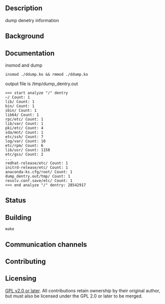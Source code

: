 ## Description
dump denetry information

## Background

## Documentation

insmod and dump
```shell
insmod ./ddump.ko && rmmod ./ddump.ko
```

output file is /tmp/dump_dentry.out
```
>>> start analyze "/" dentry
~/ Count: 1
lib/ Count: 1
bin/ Count: 1
sbin/ Count: 1
lib64/ Count: 1
rpc/etc/ Count: 1
lib/var/ Count: 1
pki/etc/ Count: 4
sda/mnt/ Count: 1
etc/ssh/ Count: 7
log/var/ Count: 10
etc/rpm/ Count: 6
lib/usr/ Count: 1158
etc/gss/ Count: 2
...
redhat-release/etc/ Count: 1
initrd-release/etc/ Count: 1
anaconda-ks.cfg/root/ Count: 1
dump_dentry.out/tmp/ Count: 1
resolv.conf.save/etc/ Count: 1
<<< end analyze "/" dentry: 28542917
```

## Status

## Building

```shell
make
```

## Communication channels


## Contributing


## Licensing

[GPL v2.0 or later](https://www.gnu.org/licenses/old-licenses/gpl-2.0.en.html).
All contributions retain ownership by their original author, but must also
be licensed under the GPL 2.0 or later to be merged.